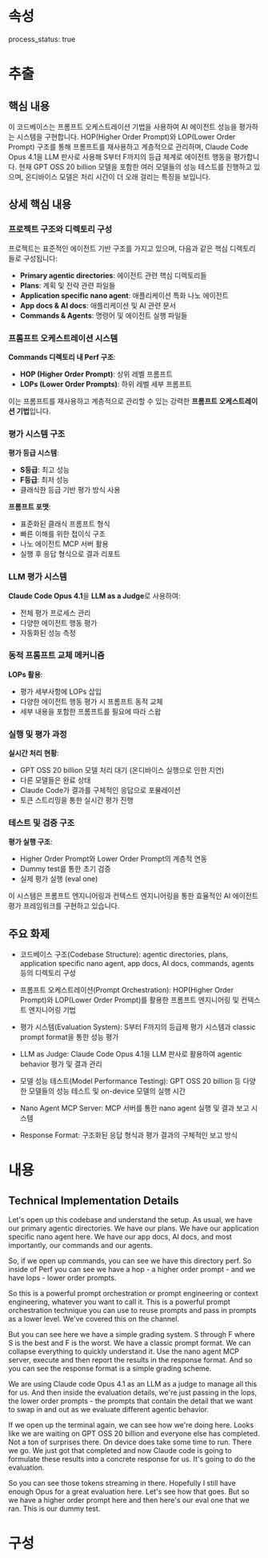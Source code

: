 # 속성
process_status: true

# 추출

## 핵심 내용
이 코드베이스는 프롬프트 오케스트레이션 기법을 사용하여 AI 에이전트 성능을 평가하는 시스템을 구현합니다. HOP(Higher Order Prompt)와 LOP(Lower Order Prompt) 구조를 통해 프롬프트를 재사용하고 계층적으로 관리하며, Claude Code Opus 4.1을 LLM 판사로 사용해 S부터 F까지의 등급 체계로 에이전트 행동을 평가합니다. 현재 GPT OSS 20 billion 모델을 포함한 여러 모델들의 성능 테스트를 진행하고 있으며, 온디바이스 모델은 처리 시간이 더 오래 걸리는 특징을 보입니다.

## 상세 핵심 내용
### 프로젝트 구조와 디렉토리 구성

프로젝트는 표준적인 에이전트 기반 구조를 가지고 있으며, 다음과 같은 핵심 디렉토리들로 구성됩니다:

- **Primary agentic directories**: 에이전트 관련 핵심 디렉토리들
- **Plans**: 계획 및 전략 관련 파일들
- **Application specific nano agent**: 애플리케이션 특화 나노 에이전트
- **App docs & AI docs**: 애플리케이션 및 AI 관련 문서
- **Commands & Agents**: 명령어 및 에이전트 실행 파일들

### 프롬프트 오케스트레이션 시스템

**Commands 디렉토리 내 Perf 구조**:
- **HOP (Higher Order Prompt)**: 상위 레벨 프롬프트
- **LOPs (Lower Order Prompts)**: 하위 레벨 세부 프롬프트

이는 프롬프트를 재사용하고 계층적으로 관리할 수 있는 강력한 **프롬프트 오케스트레이션 기법**입니다.

### 평가 시스템 구조

**평가 등급 시스템**:
- **S등급**: 최고 성능
- **F등급**: 최저 성능
- 클래식한 등급 기반 평가 방식 사용

**프롬프트 포맷**:
- 표준화된 클래식 프롬프트 형식
- 빠른 이해를 위한 접이식 구조
- 나노 에이전트 MCP 서버 활용
- 실행 후 응답 형식으로 결과 리포트

### LLM 평가 시스템

**Claude Code Opus 4.1**을 **LLM as a Judge**로 사용하여:
- 전체 평가 프로세스 관리
- 다양한 에이전트 행동 평가
- 자동화된 성능 측정

### 동적 프롬프트 교체 메커니즘

**LOPs 활용**:
- 평가 세부사항에 LOPs 삽입
- 다양한 에이전트 행동 평가 시 프롬프트 동적 교체
- 세부 내용을 포함한 프롬프트를 필요에 따라 스왑

### 실행 및 평가 과정

**실시간 처리 현황**:
- GPT OSS 20 billion 모델 처리 대기 (온디바이스 실행으로 인한 지연)
- 다른 모델들은 완료 상태
- Claude Code가 결과를 구체적인 응답으로 포뮬레이션
- 토큰 스트리밍을 통한 실시간 평가 진행

### 테스트 및 검증 구조

**평가 실행 구조**:
- Higher Order Prompt와 Lower Order Prompt의 계층적 연동
- Dummy test를 통한 초기 검증
- 실제 평가 실행 (eval one)

이 시스템은 프롬프트 엔지니어링과 컨텍스트 엔지니어링을 통한 효율적인 AI 에이전트 평가 프레임워크를 구현하고 있습니다.

## 주요 화제
- 코드베이스 구조(Codebase Structure): agentic directories, plans, application specific nano agent, app docs, AI docs, commands, agents 등의 디렉토리 구성

- 프롬프트 오케스트레이션(Prompt Orchestration): HOP(Higher Order Prompt)와 LOP(Lower Order Prompt)를 활용한 프롬프트 엔지니어링 및 컨텍스트 엔지니어링 기법

- 평가 시스템(Evaluation System): S부터 F까지의 등급제 평가 시스템과 classic prompt format을 통한 성능 평가

- LLM as Judge: Claude Code Opus 4.1을 LLM 판사로 활용하여 agentic behavior 평가 및 결과 관리

- 모델 성능 테스트(Model Performance Testing): GPT OSS 20 billion 등 다양한 모델들의 성능 테스트 및 on-device 모델의 실행 시간

- Nano Agent MCP Server: MCP 서버를 통한 nano agent 실행 및 결과 보고 시스템

- Response Format: 구조화된 응답 형식과 평가 결과의 구체적인 보고 방식

# 내용
## Technical Implementation Details

Let's open up this codebase and understand the setup. As usual, we have our primary agentic directories. We have our plans. We have our application specific nano agent here. We have our app docs, AI docs, and most importantly, our commands and our agents.

So, if we open up commands, you can see we have this directory perf. So inside of Perf you can see we have a hop - a higher order prompt - and we have lops - lower order prompts.

So this is a powerful prompt orchestration or prompt engineering or context engineering, whatever you want to call it. This is a powerful prompt orchestration technique you can use to reuse prompts and pass in prompts as a lower level. We've covered this on the channel.

But you can see here we have a simple grading system. S through F where S is the best and F is the worst. We have a classic prompt format. We can collapse everything to quickly understand it. Use the nano agent MCP server, execute and then report the results in the response format. And so you can see the response format is a simple grading scheme.

We are using Claude code Opus 4.1 as an LLM as a judge to manage all this for us. And then inside the evaluation details, we're just passing in the lops, the lower order prompts - the prompts that contain the detail that we want to swap in and out as we evaluate different agentic behavior.

If we open up the terminal again, we can see how we're doing here. Looks like we are waiting on GPT OSS 20 billion and everyone else has completed. Not a ton of surprises there. On device does take some time to run. There we go. We just got that completed and now Claude code is going to formulate these results into a concrete response for us. It's going to do the evaluation.

So you can see those tokens streaming in there. Hopefully I still have enough Opus for a great evaluation here. Let's see how that goes. But so we have a higher order prompt here and then here's our eval one that we ran. This is our dummy test.

# 구성
